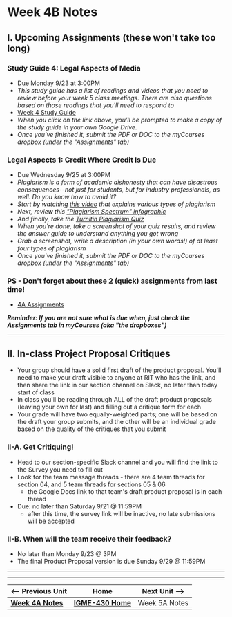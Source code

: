 # Week 4B Notes

## I. Upcoming Assignments (these won't take too long)

### Study Guide 4: Legal Aspects of Media
- Due Monday 9/23 at 3:00PM
- *This study guide has a list of readings and videos that you need to review before your week 5 class meetings. There are also questions based on those readings that you'll need to respond to*
- [Week 4 Study Guide](https://docs.google.com/document/d/1-PL9BcR2Gttw__Qen1rWlIlskkcqgRL4JonzqVn2Bac/copy)
- *When you click on the link above, you'll be prompted to make a copy of the study guide in your own Google Drive.*
- *Once you've finished it, submit the PDF or DOC to the myCourses dropbox (under the "Assignments" tab)*

### Legal Aspects 1: Credit Where Credit Is Due
- Due Wednesday 9/25 at 3:00PM
- *Plagiarism is a form of academic dishonesty that can have disastrous consequences--not just for students, but for industry professionals, as well. Do you know how to avoid it?*
- *Start by watching [this video](https://www.youtube.com/watch?v=2q0NlWcTq1Y&t=2s) that explains various types of plagiarism*
- *Next, review this ["Plagiarism Spectrum" infographic](https://www.turnitin.com/static/plagiarism-spectrum/)*
- *And finally, take the [Turnitin Plagiarism Quiz](https://www.turnitin.com/static/plagiarism-quiz/)*
- *When you're done, take a screenshot of your quiz results, and review the answer guide to understand anything you got wrong*
- *Grab a screenshot, write a description (in your own words!) of at least four types of plagiarism*
- *Once you've finished it, submit the PDF or DOC to the myCourses dropbox (under the "Assignments" tab)*

### PS - Don't forget about these 2 (quick) assignments from last time!
- [4A Assignments](4A.md#ii-upcoming-assignments-these-wont-take-too-long)

***Reminder: If you are not sure what is due when, just check the Assignments tab in myCourses (aka "the dropboxes")***

---

## II. In-class Project Proposal Critiques

- Your group should have a solid first draft of the product proposal. You'll need to make your draft visible to anyone at RIT who has the link, and then share the link in our section channel on Slack, no later than today start of class
- In class you'll be reading through ALL of the draft product proposals (leaving your own for last) and filling out a critique form for each
- Your grade will have two equally-weighted parts; one will be based on the draft your group submits, and the other will be an individual grade based on the quality of the critiques that you submit


### II-A. Get Critiquing!
- Head to our section-specific Slack channel and you will find the link to the Survey you need to fill out
- Look for the team message threads - there are 4 team threads for section 04, and 5 team threads for sections 05 & 06
  - the Google Docs link to that team's draft product proposal is in each thread
- Due: no later than Saturday 9/21 @ 11:59PM 
  - after this time, the survey link will be inactive, no late submissions will be accepted

### II-B. When will the team receive their feedback?
- No later than Monday 9/23 @ 3PM
- The final Product Proposal version is due Sunday 9/29 @ 11:59PM





---
---

| <-- Previous Unit | Home | Next Unit -->
| --- | --- | --- 
|  [**Week 4A Notes**](4A.md)  |  [**IGME-430 Home**](../) | Week 5A Notes
